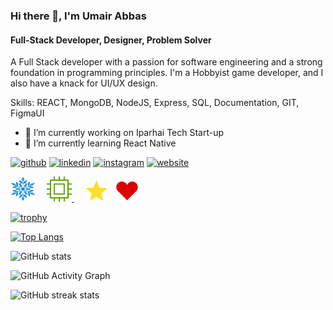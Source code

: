 ### Hi there 👋, I'm Umair Abbas
#### Full-Stack Developer, Designer, Problem Solver
A Full Stack developer with a passion for software engineering and a strong foundation in programming principles. I'm a Hobbyist game developer, and I also have a knack for UI/UX design.

Skills: REACT, MongoDB, NodeJS, Express, SQL, Documentation, GIT, FigmaUI

- 🔭 I’m currently working on Iparhai Tech Start-up 
- 🌱 I’m currently learning React Native 


[<img src='https://cdn.jsdelivr.net/npm/simple-icons@3.0.1/icons/github.svg' alt='github' height='40'>](https://github.com/UmairAbbas78)  [<img src='https://cdn.jsdelivr.net/npm/simple-icons@3.0.1/icons/linkedin.svg' alt='linkedin' height='40'>](https://www.linkedin.com/in/abbas-u)  [<img src='https://cdn.jsdelivr.net/npm/simple-icons@3.0.1/icons/instagram.svg' alt='instagram' height='40'>](https://www.instagram.com/okra_dev)  [<img src='https://cdn.jsdelivr.net/npm/simple-icons@3.0.1/icons/icloud.svg' alt='website' height='40'>](https://umairabbas78.github.io/23/)  

<a href='https://archiveprogram.github.com/'>
  <img src='https://raw.githubusercontent.com/acervenky/animated-github-badges/master/assets/acbadge.gif' width='40' height='40'></a> 
  <a href='https://docs.github.com/en/developers'>
  <img src='https://raw.githubusercontent.com/acervenky/animated-github-badges/master/assets/devbadge.gif' width='40' height='40'>
</a> 
<a href='https://stars.github.com/'><img src='https://raw.githubusercontent.com/acervenky/animated-github-badges/master/assets/starbadge.gif' width='35' height='35'></a> <a href='https://docs.github.com/en/github/supporting-the-open-source-community-with-github-sponsors'><img src='https://raw.githubusercontent.com/acervenky/animated-github-badges/master/assets/sponsorbadge.gif' width='35' height='35'></a> 

[![trophy](https://github-profile-trophy.vercel.app/?username=UmairAbbas78)](https://github.com/ryo-ma/github-profile-trophy)

[![Top Langs](https://github-readme-stats.vercel.app/api/top-langs/?username=UmairAbbas78)](https://github.com/anuraghazra/github-readme-stats)

![GitHub stats](https://github-readme-stats.vercel.app/api?username=UmairAbbas78&show_icons=true)  

![GitHub Activity Graph](https://activity-graph.herokuapp.com/graph?username=UmairAbbas78)  

![GitHub streak stats](https://streak-stats.demolab.com/?user=UmairAbbas78)  

